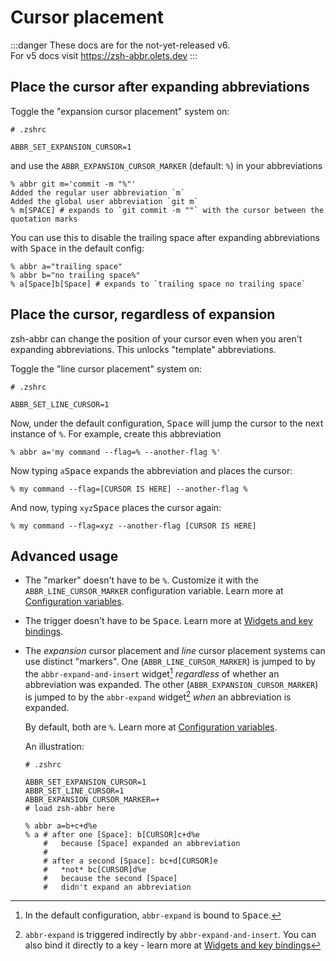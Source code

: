 # Cursor placement

:::danger
These docs are for the not-yet-released v6.  
For v5 docs visit <https://zsh-abbr.olets.dev>
:::

## Place the cursor after expanding abbreviations

Toggle the "expansion cursor placement" system on:

```shell
# .zshrc

ABBR_SET_EXPANSION_CURSOR=1
```

and use the `ABBR_EXPANSION_CURSOR_MARKER` (default: `%`) in your abbreviations

```shell
% abbr git m='commit -m "%"'
Added the regular user abbreviation `m`
Added the global user abbreviation `git m`
% m[SPACE] # expands to `git commit -m ""` with the cursor between the quotation marks
```

You can use this to disable the trailing space after expanding abbreviations with <kbd>Space</kbd> in the default config:

```shell
% abbr a="trailing space"
% abbr b="no trailing space%"
% a[Space]b[Space] # expands to `trailing space no trailing space`
```

## Place the cursor, regardless of expansion

zsh-abbr can change the position of your cursor even when you aren't expanding abbreviations. This unlocks "template" abbreviations.

Toggle the "line cursor placement" system on:

```shell
# .zshrc

ABBR_SET_LINE_CURSOR=1
```

Now, under the default configuration, <kbd>Space</kbd> will jump the cursor to the next instance of `%`. For example, create this abbreviation

```shell
% abbr a='my command --flag=% --another-flag %'
```

Now typing `a`<kbd>Space</kbd> expands the abbreviation and places the cursor:

```shell
% my command --flag=[CURSOR IS HERE] --another-flag %
```

And now, typing `xyz`<kbd>Space</kbd> places the cursor again:

```shell
% my command --flag=xyz --another-flag [CURSOR IS HERE]
```

## Advanced usage

- The "marker" doesn't have to be `%`. Customize it with the `ABBR_LINE_CURSOR_MARKER` configuration variable. Learn more at [Configuration variables](./configuration-variables.md).

- The trigger doesn't have to be <kbd>Space</kbd>. Learn more at [Widgets and key bindings](./widgets-and-key-bindings.md).

- The _expansion_ cursor placement and _line_ cursor placement systems can use distinct "markers". One (`ABBR_LINE_CURSOR_MARKER`) is jumped to by the `abbr-expand-and-insert` widget[^1] _regardless_ of whether an abbreviation was expanded. The other (`ABBR_EXPANSION_CURSOR_MARKER`) is jumped to by the `abbr-expand` widget[^2] _when_ an abbreviation is expanded.

    [^1]: In the default configuration, `abbr-expand` is bound to <kbd>Space</kbd>.

    [^2]: `abbr-expand` is triggered indirectly by `abbr-expand-and-insert`. You can also bind it directly to a key - learn more at [Widgets and key bindings](./widgets-and-key-bindings.md)

    By default, both are `%`. Learn more at [Configuration variables](./configuration-variables.md).

    An illustration:

    ```shell
    # .zshrc

    ABBR_SET_EXPANSION_CURSOR=1
    ABBR_SET_LINE_CURSOR=1
    ABBR_EXPANSION_CURSOR_MARKER=+
    # load zsh-abbr here
    ```

    ```shell
    % abbr a=b+c+d%e
    % a # after one [Space]: b[CURSOR]c+d%e
        #   because [Space] expanded an abbreviation
        #
        # after a second [Space]: bc+d[CURSOR]e
        #   *not* bc[CURSOR]d%e
        #   because the second [Space]
        #   didn't expand an abbreviation
    ```
